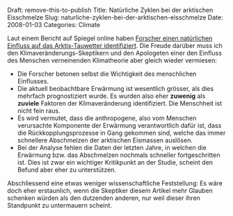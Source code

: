Draft: remove-this-to-publish
Title: Natürliche Zyklen bei der arktischen Eisschmelze
Slug: naturliche-zyklen-bei-der-arktischen-eisschmelze
Date: 2008-01-03
Categories: Climate

Laut einem Bericht auf Spiegel online haben [Forscher einen natürlichen Einfluss auf das Arktis-Tauwetter identifiziert](http://www.spiegel.de/wissenschaft/natur/0,1518,526344,00.html). Die Freude darüber muss ich den Klimaveränderungs-Skeptikern und den Apologeten einer den Einfluss des Menschen verneinenden Klimatheorie aber gleich wieder vermiesen:

- Die Forscher betonen selbst die Wichtigkeit des menschlichen Einflusses.
- Die aktuell beobachtbare Erwärmung ist wesentlich grösser, als dies mehrfach prognostiziert wurde. Es wurden also eher **zuwenig** als **zuviele** Faktoren der Klimaveränderung identifiziert. Die Menschheit ist nicht fein raus.
- Es wird vermutet, dass die anthropogene, also vom Menschen verursachte Komponente der Erwärmung verantwortlich dafür ist, dass die Rückkopplungsprozesse in Gang gekommen sind, welche das immer schnellere Abschmelzen der arktischen Eismassen auslösen.
- Bei der Analyse fehlen die Daten der letzten Jahre, in welchen die Erwärmung bzw. das Abschmelzen nochmals schneller fortgeschritten ist. Dies ist zwar ein wichtiger Kritikpunkt an der Studie, scheint den Befund aber eher zu unterstützen.

Abschliessend eine etwas weniger wissenschaftliche Feststellung: Es wäre doch eher erstaunlich, wenn die Skeptiker diesem Artikel mehr Glauben schenken würden als den dutzenden anderen, nur weil dieser ihren Standpunkt zu untermauern scheint.
